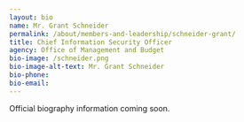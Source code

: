```yaml
---
layout: bio
name: Mr. Grant Schneider
permalink: /about/members-and-leadership/schneider-grant/
title: Chief Information Security Officer
agency: Office of Management and Budget
bio-image: /schneider.png
bio-image-alt-text: Mr. Grant Schneider
bio-phone:
bio-email:
---
```

Official biography information coming soon.
